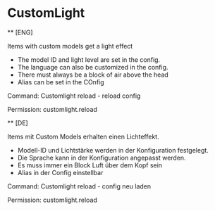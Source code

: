 # CustomLight
** [ENG]

Items with custom models get a light effect
- The model ID and light level are set in the config.
- The language can also be customized in the config.
- There must always be a block of air above the head
- Alias can be set in the COnfig

Command: 
  Customlight 
    reload - reload config
  
Permission:
  customlight.reload


** [DE]

Items mit Custom Models erhalten einen Lichteffekt.
- Modell-ID und Lichtstärke werden in der Konfiguration festgelegt.
- Die Sprache kann in der Konfiguration angepasst werden.
- Es muss immer ein Block Luft über dem Kopf sein
- Alias in der Config einstellbar


Command: 
  Customlight 
    reload - config neu laden
  
Permission:
  customlight.reload
